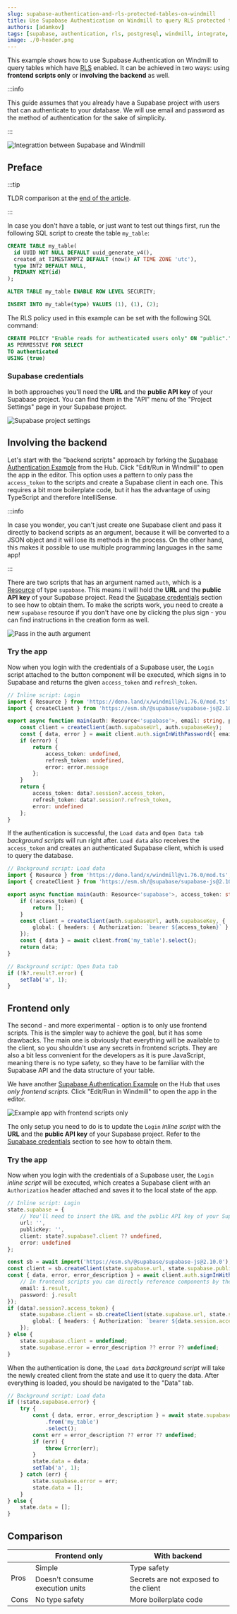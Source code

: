 ```yaml
---
slug: supabase-authentication-and-rls-protected-tables-on-windmill
title: Use Supabase Authentication on Windmill to query RLS protected tables
authors: [adamkov]
tags: [supabase, authentication, rls, postgresql, windmill, integrate, connect, v2]
image: ./0-header.png
---
```


This example shows how to use Supabase Authentication on Windmill to query tables which have
[RLS](https://supabase.com/docs/guides/auth/row-level-security) enabled. It can be achieved in two
ways: using **frontend scripts only** or **involving the backend** as well.

<!--truncate-->

:::info

This guide assumes that you already have a Supabase project with users that can
authenticate to your database. We will use email and password as the method of authentication for
the sake of simplicity.

:::

![Integrattion between Supabase and Windmill](./0-header.png 'Use Supabase Auth with Windmill')

## Preface

:::tip

TLDR comparison at the [end of the article](#comparison).

:::

In case you don't have a table, or just want to test out things first, run the following SQL
script to create the table `my_table`:

```sql
CREATE TABLE my_table(
  id UUID NOT NULL DEFAULT uuid_generate_v4(),
  created_at TIMESTAMPTZ DEFAULT (now() AT TIME ZONE 'utc'),
  type INT2 DEFAULT NULL,
  PRIMARY KEY(id)
);

ALTER TABLE my_table ENABLE ROW LEVEL SECURITY;

INSERT INTO my_table(type) VALUES (1), (1), (2);
```

The RLS policy used in this example can be set with the following SQL command:

```sql
CREATE POLICY "Enable reads for authenticated users only" ON "public"."my_table"
AS PERMISSIVE FOR SELECT
TO authenticated
USING (true)
```

### Supabase credentials

In both approaches you'll need the **URL** and the **public API key** of your Supabase
project. You can find them in the "API" menu of the "Project Settings" page in your Supabase project.

![Supabase project settings](./1-sb-settings.png 'Supabase project settings')

## Involving the backend

Let's start with the "backend scripts" approach by forking the
[Supabase Authentication Example][supabase-auth-be-example] from the Hub. Click "Edit/Run in
Windmill" to open the app in the editor. This option uses a pattern to only pass the `access_token`
to the scripts and create a Supabase client in each one. This requires a bit more boilerplate
code, but it has the advantage of using TypeScript and therefore IntelliSense.

:::info

In case you wonder, you can't just create one Supabase client and pass it directly to backend
scripts as an argument, because it will be converted to a JSON object and it will lose its methods
in the process. On the other hand, this makes it possible to use multiple programming languages in
the same app!

:::

There are two scripts that has an argument named `auth`, which is a [Resource][resource-doc] of
type `supabase`. This means it will hold the **URL** and the **public API key** of your
Supabase project. Read the [Supabase credentials](#supabase-credentials) section to see how to
obtain them. To make the scripts work, you need to create a new `supabase` resource if you don't
have one by clicking the plus sign - you can find instructions in the creation form as well.

![Pass in the auth argument](./2-wm-args.png 'Pass in the auth argument')

### Try the app

Now when you login with the credentials of a Supabase user, the `Login` script attached to the
button component will be executed, which signs in to Supabase and returns the given `access_token`
and `refresh_token`.

```typescript
// Inline script: Login
import { Resource } from 'https://deno.land/x/windmill@v1.76.0/mod.ts';
import { createClient } from 'https://esm.sh/@supabase/supabase-js@2.10.0';

export async function main(auth: Resource<'supabase'>, email: string, password: string) {
	const client = createClient(auth.supabaseUrl, auth.supabaseKey);
	const { data, error } = await client.auth.signInWithPassword({ email, password });
	if (error) {
		return {
			access_token: undefined,
			refresh_token: undefined,
			error: error.message
		};
	}
	return {
		access_token: data?.session?.access_token,
		refresh_token: data?.session?.refresh_token,
		error: undefined
	};
}
```

If the authentication is successful, the `Load data` and `Open Data tab`
_background scripts_ will run right after. `Load data` also receives the `access_token` and
creates an authenticated Supabase client, which is used to query the database.

```typescript
// Background script: Load data
import { Resource } from 'https://deno.land/x/windmill@v1.76.0/mod.ts';
import { createClient } from 'https://esm.sh/@supabase/supabase-js@2.10.0';

export async function main(auth: Resource<'supabase'>, access_token: string) {
	if (!access_token) {
		return [];
	}
	const client = createClient(auth.supabaseUrl, auth.supabaseKey, {
		global: { headers: { Authorization: `bearer ${access_token}` } }
	});
	const { data } = await client.from('my_table').select();
	return data;
}
```

```typescript
// Background script: Open Data tab
if (!k?.result?.error) {
	setTab('a', 1);
}
```

## Frontend only

The second - and more experimental - option is to only use frontend scripts.
This is the simpler way to achieve the goal, but it has some drawbacks. The main one is obviously
that everything will be available to the client, so you shouldn't use any secrets in frontend
scripts. They are also a bit less convenient for the developers as it is pure JavaScript, meaning
there is no type safety, so they have to be familiar with the Supabase API and the data structure
of your table.

We have another [Supabase Authentication Example][supabase-auth-fe-example] on the Hub that uses
_only frontend scripts_. Click "Edit/Run in Windmill" to open the app in the editor.

![Example app with frontend scripts only](./3-wm-default-fe.png 'Example app with frontend scripts only')

The only setup you need to do is to update the `Login` _inline script_ with the **URL** and the
**public API key** of your Supabase project. Refer to the
[Supabase credentials](#supabase-credentials) section to see how to obtain them.

### Try the app

Now when you login with the credentials of a Supabase user, the `Login` _inline script_ will be
executed, which creates a Supabase client with an `Authorization` header attached and saves it to
the local state of the app.

```typescript
// Inline script: Login
state.supabase = {
	// You'll need to insert the URL and the public API key of your Supabase project here
	url: '',
	publicKey: '',
	client: state?.supabase?.client ?? undefined,
	error: undefined
};

const sb = await import('https://esm.sh/@supabase/supabase-js@2.10.0');
const client = sb.createClient(state.supabase.url, state.supabase.publicKey);
const { data, error, error_description } = await client.auth.signInWithPassword({
	// In frontend scripts you can directly reference components by their IDs
	email: i.result,
	password: j.result
});
if (data?.session?.access_token) {
	state.supabase.client = sb.createClient(state.supabase.url, state.supabase.publicKey, {
		global: { headers: { Authorization: `bearer ${data.session.access_token}` } }
	});
} else {
	state.supabase.client = undefined;
	state.supabase.error = error_description ?? error ?? undefined;
}
```

When the authentication is done, the `Load data` _background script_ will take
the newly created client from the state and use it to query the data. After everything is loaded,
you should be navigated to the "Data" tab.

```typescript
// Background script: Load data
if (!state.supabase.error) {
	try {
		const { data, error, error_description } = await state.supabase.client
			.from('my_table')
			.select();
		const err = error_description ?? error ?? undefined;
		if (err) {
			throw Error(err);
		}
		state.data = data;
		setTab('a', 1);
	} catch (err) {
		state.supabase.error = err;
		state.data = [];
	}
} else {
	state.data = [];
}
```

## Comparison

<table>
	<thead>
		<tr>
			<th></th>
			<th>Frontend only</th>
			<th>With backend</th>
		</tr>
	</thead>
	<tbody>
		<tr>
			<td rowspan="2" style={{fontWeight: 700, borderBottomWidth: '2px'}}>Pros</td>
			<td>Simple</td>
			<td>Type safety</td>
		</tr>
		<tr>
			<td style={{borderBottomWidth: '2px'}}>Doesn't consume execution units</td>
			<td style={{borderBottomWidth: '2px'}}>Secrets are not exposed to the client</td>
		</tr>
		<tr>
			<td rowspan="1" style={{fontWeight: 700}}>Cons</td>
			<td>No type safety</td>
			<td>More boilerplate code</td>
		</tr>
	</tbody>
</table>

<!-- Links -->

[supabase-auth-fe-example]: https://hub.windmill.dev/apps/9/supabase-authentication-example---frontend-scripts-version
[supabase-auth-be-example]: https://hub.windmill.dev/apps/11/supabase-authentication-example---backend-scripts-version
[resource-doc]: https://docs.windmill.dev/docs/core_concepts/resources_and_types
